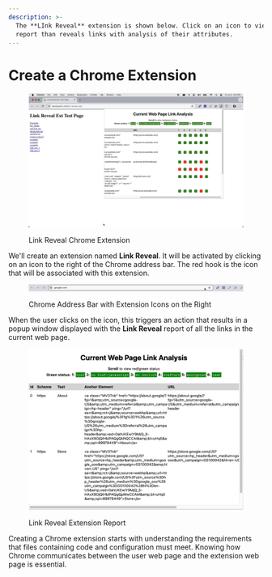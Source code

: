 ```yaml
---
description: >-
  The **LInk Reveal** extension is shown below. Click on an icon to view a
  report than reveals links with analysis of their attributes.
---
```


# Create a Chrome Extension

<figure><img src="../.gitbook/assets/link-report.gif" alt=""><figcaption><p>Link Reveal Chrome Extension</p></figcaption></figure>

We'll create an extension named **Link Reveal**.  It will be activated by clicking on an icon to the right of the Chrome address bar.  The red hook is the icon that will be associated with this extension.

<div data-full-width="false">

<figure><img src="../.gitbook/assets/chrome address bar.png" alt=""><figcaption><p>Chrome Address Bar with Extension Icons on the Right</p></figcaption></figure>

</div>

When the user clicks on the icon, this triggers an action that results in a popup window displayed with the **Link Reveal** report of all the links in the current web page.

<figure><img src="../.gitbook/assets/linkrevealreport.png" alt=""><figcaption><p>Link Reveal Extension Report</p></figcaption></figure>



Creating a Chrome extension starts with understanding the requirements that files containing code and configuration must meet.  Knowing how Chrome communicates between the user web page and the extension web page is essential. &#x20;
